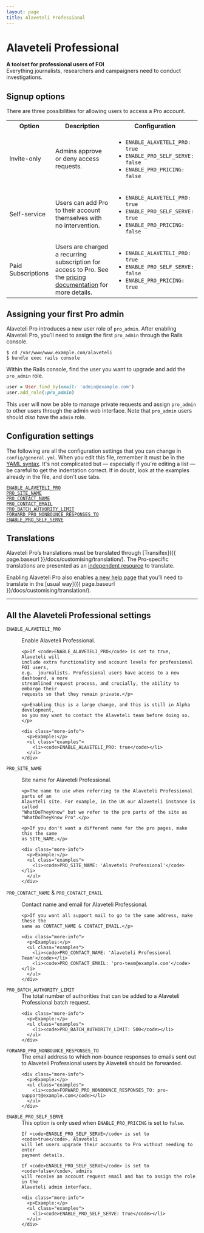 ```yaml
---
layout: page
title: Alaveteli Professional
---
```


# Alaveteli Professional

<p class="lead">
    <strong>A toolset for professional users of FOI</strong><br>
    Everything journalists, researchers and campaigners need to conduct
    investigations.
</p>

## Signup options

There are three possibilities for allowing users to access a Pro account.

<table class="table">
  <tr>
    <th>Option</th>
    <th>Description</th>
    <th>Configuration</th>
  </tr>

  <tr>
    <td>Invite-only</td>
    <td>Admins approve or deny access requests.</td>
    <td>
      <ul>
        <li><code>ENABLE_ALAVETELI_PRO: true</code></li>
        <li><code>ENABLE_PRO_SELF_SERVE: false</code></li>
        <li><code>ENABLE_PRO_PRICING: false</code></li>
      </ul>
    </td>
  </tr>

  <tr>
    <td>Self-service</td>
    <td>Users can add Pro to their account themselves with no intervention.</td>
    <td>
      <ul>
        <li><code>ENABLE_ALAVETELI_PRO: true</code></li>
        <li><code>ENABLE_PRO_SELF_SERVE: true</code></li>
        <li><code>ENABLE_PRO_PRICING: false</code></li>
      </ul>
    </td>
  </tr>
  <tr>
    <td>Paid Subscriptions</td>
    <td>
      Users are charged a recurring subscription for access to Pro. See the
      <a href="{{ page.baseurl }}/docs/pro/pricing/">pricing documentation</a>
      for more details.
    </td>
    <td>
      <ul>
        <li><code>ENABLE_ALAVETELI_PRO: true</code></li>
        <li><code>ENABLE_PRO_SELF_SERVE: false</code></li>
        <li><code>ENABLE_PRO_PRICING: true</code></li>
      </ul>
    </td>
  </tr>
</table>

## Assigning your first Pro admin

Alaveteli Pro introduces a new user role of `pro_admin`. After enabling
Alaveteli Pro, you’ll need to assign the first `pro_admin` through the Rails
console.

```
$ cd /var/www/www.example.com/alaveteli
$ bundle exec rails console
```

Within the Rails console, find the user you want to upgrade and add the
`pro_admin` role.

```ruby
user = User.find_by(email: 'admin@example.com')
user.add_role(:pro_admin)
```

This user will now be able to manage private requests and assign `pro_admin` to
other users through the admin web interface. Note that `pro_admin` users should
_also_ have the `admin` role.

## Configuration settings

The following are all the configuration settings that you can change in
`config/general.yml`. When you edit this file, remember it must be in the <a
href="http://yaml.org">YAML syntax</a>. It's not complicated but &mdash;
especially if you're editing a list &mdash; be careful to get the indentation
correct. If in doubt, look at the examples already in the file, and don't use
tabs.

<code><a href="#enable_alaveteli_pro">ENABLE_ALAVETELI_PRO</a></code>
<br> <code><a href="#pro_site_name">PRO_SITE_NAME</a></code>
<br> <code><a href="#pro_contact_name">PRO_CONTACT_NAME</a></code>
<br> <code><a href="#pro_contact_email">PRO_CONTACT_EMAIL</a></code>
<br> <code><a href="#pro_batch_authority_limit">PRO_BATCH_AUTHORITY_LIMIT</a></code>
<br> <code><a href="#forward_pro_nonbounce_responsed_to">FORWARD_PRO_NONBOUNCE_RESPONSES_TO</a></code>
<br> <code><a href="#enable_pro_self_serve">ENABLE_PRO_SELF_SERVE</a></code>

## Translations

Alaveteli Pro’s translations must be translated through
[Transifex]({{ page.baseurl }}/docs/customising/translation/). The Pro-specific
translations are presented as an
[independent resource](https://www.transifex.com/mysociety/alaveteli/alaveteli-pro/)
to translate.

Enabling Alaveteli Pro also enables [a new help page](https://git.io/JJodZ) that
you’ll need to translate in the
[usual way]({{ page.baseurl }}/docs/customising/translation/).

---

## All the Alaveteli Professional settings

<dl class="glossary">
  <dt>
    <a name="enable_alaveteli_pro"><code>ENABLE_ALAVETELI_PRO</code></a>
  </dt>
  <dd>
    <p>Enable Alaveteli Professional.</p>

    <p>If <code>ENABLE_ALAVETELI_PRO</code> is set to true, Alaveteli will
    include extra functionality and account levels for professional FOI users,
    e.g.  journalists. Professional users have access to a new dashboard, a more
    streamlined request process, and crucially, the ability to embargo their
    requests so that they remain private.</p>

    <p>Enabling this is a large change, and this is still in Alpha development,
    so you may want to contact the Alaveteli team before doing so.</p>

    <div class="more-info">
      <p>Example:</p>
      <ul class="examples">
        <li><code>ENABLE_ALAVETELI_PRO: true</code></li>
      </ul>
    </div>
  </dd>

  <dt>
    <a name="pro_site_name"><code>PRO_SITE_NAME</code></a>
  </dt>
  <dd>
    <p>Site name for Alaveteli Professional.</p>

    <p>The name to use when referring to the Alaveteli Professional parts of an
    Alaveteli site. For example, in the UK our Alaveteli instance is called
    "WhatDoTheyKnow" but we refer to the pro parts of the site as
    "WhatDoTheyKnow Pro".</p>

    <p>If you don't want a different name for the pro pages, make this the same
    as SITE_NAME.</p>

    <div class="more-info">
      <p>Example:</p>
      <ul class="examples">
        <li><code>PRO_SITE_NAME: 'Alaveteli Professional'</code></li>
      </ul>
    </div>
  </dd>

  <dt>
    <a name="pro_contact_name"><code>PRO_CONTACT_NAME</code></a> &amp;
    <a name="pro_contact_email"><code>PRO_CONTACT_EMAIL</code></a>
  </dt>
  <dd>
    <p>Contact name and email for Alaveteli Professional.</p>

    <p>If you want all support mail to go to the same address, make these the
    same as CONTACT_NAME & CONTACT_EMAIL.</p>

    <div class="more-info">
      <p>Examples:</p>
      <ul class="examples">
        <li><code>PRO_CONTACT_NAME: 'Alaveteli Professional Team'</code></li>
        <li><code>PRO_CONTACT_EMAIL: 'pro-team@example.com'</code></li>
      </ul>
    </div>
  </dd>

  <dt>
    <a name="pro_batch_authority_limit"><code>PRO_BATCH_AUTHORITY_LIMIT</code></a>
  </dt>
  <dd>
    The total number of authorities that can be added to a Alaveteli
    Professional batch request.

    <div class="more-info">
      <p>Example:</p>
      <ul class="examples">
        <li><code>PRO_BATCH_AUTHORITY_LIMIT: 500</code></li>
      </ul>
    </div>
  </dd>

  <dt>
    <a name="forward_pro_nonbounce_responsed_to"><code>FORWARD_PRO_NONBOUNCE_RESPONSES_TO</code></a>
  </dt>
  <dd>
    The email address to which non-bounce responses to emails sent out to
    Alaveteli Professional users by Alaveteli should be forwarded.

    <div class="more-info">
      <p>Example:</p>
      <ul class="examples">
        <li><code>FORWARD_PRO_NONBOUNCE_RESPONSES_TO: pro-support@example.com</code></li>
      </ul>
    </div>
  </dd>

  <dt>
    <a name="enable_pro_self_serve"><code>ENABLE_PRO_SELF_SERVE</code></a>
  </dt>
  <dd>
    This option is only used when <code>ENABLE_PRO_PRICING</code> is set to
    <code>false</code>.

    If <code>ENABLE_PRO_SELF_SERVE</code> is set to <code>true</code>, Alaveteli
    will let users upgrade their accounts to Pro without needing to enter
    payment details.

    If <code>ENABLE_PRO_SELF_SERVE</code> is set to <code>false</code>, admins
    will receive an account request email and has to assign the role in the
    Alaveteli admin interface.

    <div class="more-info">
      <p>Example:</p>
      <ul class="examples">
        <li><code>ENABLE_PRO_SELF_SERVE: true</code></li>
      </ul>
    </div>
  </dd>
</dl>
